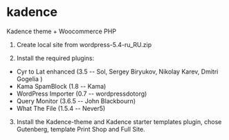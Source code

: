 # kadence
Kadence theme + Woocommerce PHP

1. Create local site from wordpress-5.4-ru_RU.zip

2. Install the required plugins:
* Cyr to Lat enhanced (3.5 -- Sol, Sergey Biryukov, Nikolay Karev, Dmitri Gogelia )
* Kama SpamBlock (1.8 -- Kama)
* WordPress Importer (0.7 -- wordpressdotorg)
* Query Monitor (3.6.5 -- John Blackbourn)
* What The File (1.5.4 -- Never5)

3. Install the Kadence-theme and Kadence starter templates plugin, chose Gutenberg, template Print Shop and Full Site.
